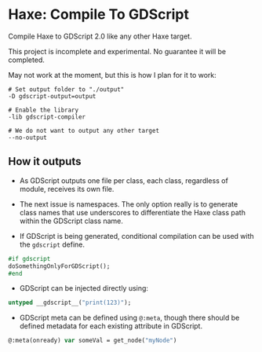 # Haxe: Compile To GDScript
Compile Haxe to GDScript 2.0 like any other Haxe target.

This project is incomplete and experimental. No guarantee it will be completed.

May not work at the moment, but this is how I plan for it to work:

```hxml
# Set output folder to "./output"
-D gdscript-output=output

# Enable the library
-lib gdscript-compiler

# We do not want to output any other target
--no-output
```

## How it outputs

* As GDScript outputs one file per class, each class, regardless of module, receives its own file.

* The next issue is namespaces. The only option really is to generate class names that use underscores to differentiate the Haxe class path within the GDScript class name.

* If GDScript is being generated, conditional compilation can be used with the `gdscript` define.
```haxe
#if gdscript
doSomethingOnlyForGDScript();
#end
```

* GDScript can be injected directly using:
```haxe
untyped __gdscript__("print(123)");
```

* GDScript meta can be defined using `@:meta`, though there should be defined metadata for each existing attribute in GDScript.
```haxe
@:meta(onready) var someVal = get_node("myNode")
```

